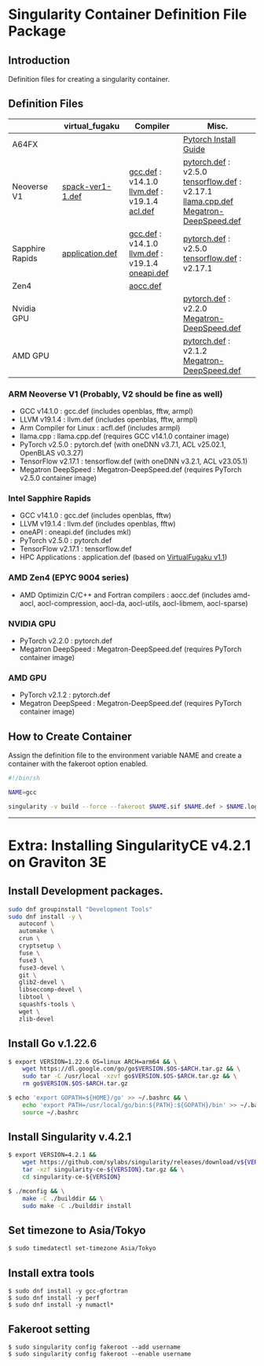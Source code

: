 # **Singularity Container Definition File Package**

## Introduction

Definition files for creating a singularity container.

## Definition Files

|  | virtual_fugaku | Compiler | Misc. |
| ---- | ---- | ---- | ---- |
|  A64FX |  |  | [Pytorch Install Guide](https://github.com/fujitsu/pytorch/wiki) |
|  Neoverse V1 | [spack-ver1-1.def](https://github.com/RIKEN-RCCS/spack/blob/virtual_fugaku/spack-ver1-1.def) | [gcc.def](https://github.com/RIKEN-RCCS/singularity_defpack/blob/main/cpu_neoversev1/gcc_14.1.0) : v14.1.0 <br> [llvm.def](https://github.com/RIKEN-RCCS/singularity_defpack/blob/main/cpu_neoversev1/llvm_19.1.4) : v19.1.4 <br> [acl.def](https://github.com/RIKEN-RCCS/singularity_defpack/blob/main/cpu_neoversev1/acfl_24.10.1) |  [pytorch.def](https://github.com/RIKEN-RCCS/singularity_defpack/blob/main/cpu_neoversev1/pytorch_2.5.0) : v2.5.0 <br> [tensorflow.def](https://github.com/RIKEN-RCCS/singularity_defpack/blob/main/cpu_neoversev1/tensorflow_2.17) : v2.17.1 <br> [llama.cpp.def](https://github.com/RIKEN-RCCS/singularity_defpack/blob/main/cpu_neoversev1/llama.cpp) <br> [Megatron-DeepSpeed.def](https://github.com/RIKEN-RCCS/singularity_defpack/blob/main/cpu_neoversev1/Megatron-DeepSpeed)|
|  Sapphire Rapids | [application.def](https://github.com/RIKEN-RCCS/singularity_defpack/blob/main/cpu_sapphirerapids/application) | [gcc.def](https://github.com/RIKEN-RCCS/singularity_defpack/blob/main/cpu_sapphirerapids/gcc_14.1.0) : v14.1.0 <br> [llvm.def](https://github.com/RIKEN-RCCS/singularity_defpack/blob/main/cpu_sapphirerapids/llvm_19.1.4) : v19.1.4 <br> [oneapi.def](https://github.com/RIKEN-RCCS/singularity_defpack/blob/main/cpu_sapphirerapids/oneapi_2025.0.1) | [pytorch.def](https://github.com/RIKEN-RCCS/singularity_defpack/blob/main/cpu_sapphirerapids/pytorch_2.5.0) : v2.5.0 <br> [tensorflow.def](https://github.com/RIKEN-RCCS/singularity_defpack/blob/main/cpu_sapphirerapids/tensorflow_2.17) : v2.17.1 |
|  Zen4 |  | [aocc.def](https://github.com/RIKEN-RCCS/singularity_defpack/blob/main/cpu_zen4/aocc) |  |
|  Nvidia GPU |  |  | [pytorch.def](https://github.com/RIKEN-RCCS/singularity_defpack/blob/main/gpu_nvidia/pytorch) : v2.2.0 <br> [Megatron-DeepSpeed.def](https://github.com/RIKEN-RCCS/singularity_defpack/blob/main/gpu_nvidia/Megatron-DeepSpeed)|
|  AMD GPU    |  |  | [pytorch.def](https://github.com/RIKEN-RCCS/singularity_defpack/blob/main/gpu_amd/pytorch) : v2.1.2 <br> [Megatron-DeepSpeed.def](https://github.com/RIKEN-RCCS/singularity_defpack/blob/main/gpu_amd/Megatron-DeepSpeed)|

### ARM Neoverse V1 (Probably, V2 should be fine as well)

 - GCC v14.1.0 : gcc.def (includes openblas, fftw, armpl)
 - LLVM v19.1.4 : llvm.def (includes openblas, fftw, armpl)
 - Arm Compiler for Linux : acfl.def (includes armpl)
 - llama.cpp : llama.cpp.def (requires GCC v14.1.0 container image)
 - PyTorch v2.5.0 : pytorch.def (with oneDNN v3.7.1, ACL v25.02.1, OpenBLAS v0.3.27)
 - TensorFlow v2.17.1 : tensorflow.def (with oneDNN v3.2.1, ACL v23.05.1)
 - Megatron DeepSpeed : Megatron-DeepSpeed.def (requires PyTorch v2.5.0 container image)

### Intel Sapphire Rapids

 - GCC v14.1.0 : gcc.def (includes openblas, fftw)
 - LLVM v19.1.4 : llvm.def (includes openblas, fftw)
 - oneAPI : oneapi.def (includes mkl)
 - PyTorch v2.5.0 : pytorch.def
 - TensorFlow v2.17.1 : tensorflow.def
 - HPC Applications : application.def (based on [VirtualFugaku v1.1](https://github.com/RIKEN-RCCS/spack/blob/virtual_fugaku/spack-ver1-1.def))

### AMD Zen4 (EPYC 9004 series)

 - AMD Optimizin C/C++ and Fortran compilers : aocc.def (includes amd-aocl, aocl-compression, aocl-da, aocl-utils, aocl-libmem, aocl-sparse)

### NVIDIA GPU

 - PyTorch v2.2.0 : pytorch.def
 - Megatron DeepSpeed : Megatron-DeepSpeed.def (requires PyTorch container image)

### AMD GPU

 - PyTorch v2.1.2 : pytorch.def
 - Megatron DeepSpeed : Megatron-DeepSpeed.def (requires PyTorch container image)

## How to Create Container

Assign the definition file to the environment variable NAME and create a container with the fakeroot option enabled.

```bash
#!/bin/sh

NAME=gcc

singularity -v build --force --fakeroot $NAME.sif $NAME.def > $NAME.log 2>&1
```

----

# **Extra: Installing SingularityCE v4.2.1 on Graviton 3E**

## Install Development packages.

```bash
sudo dnf groupinstall "Development Tools"
sudo dnf install -y \
   autoconf \
   automake \
   crun \
   cryptsetup \
   fuse \
   fuse3 \
   fuse3-devel \
   git \
   glib2-devel \
   libseccomp-devel \
   libtool \
   squashfs-tools \
   wget \
   zlib-devel
```

## Install Go v.1.22.6

```bash
$ export VERSION=1.22.6 OS=linux ARCH=arm64 && \
    wget https://dl.google.com/go/go$VERSION.$OS-$ARCH.tar.gz && \
    sudo tar -C /usr/local -xzvf go$VERSION.$OS-$ARCH.tar.gz && \
    rm go$VERSION.$OS-$ARCH.tar.gz

$ echo 'export GOPATH=${HOME}/go' >> ~/.bashrc && \
    echo 'export PATH=/usr/local/go/bin:${PATH}:${GOPATH}/bin' >> ~/.bashrc && \
    source ~/.bashrc
```

## Install Singularity v.4.2.1

```bash
$ export VERSION=4.2.1 &&
    wget https://github.com/sylabs/singularity/releases/download/v${VERSION}/singularity-ce-${VERSION}.tar.gz && \
    tar -xzf singularity-ce-${VERSION}.tar.gz && \
    cd singularity-ce-${VERSION}

$ ./mconfig && \
    make -C ./builddir && \
    sudo make -C ./builddir install
```

## Set timezone to Asia/Tokyo

```bash
$ sudo timedatectl set-timezone Asia/Tokyo
```

## Install extra tools

```
$ sudo dnf install -y gcc-gfortran
$ sudo dnf install -y perf
$ sudo dnf install -y numactl*
```

## Fakeroot setting

```
$ sudo singularity config fakeroot --add username
$ sudo singularity config fakeroot --enable username
```
